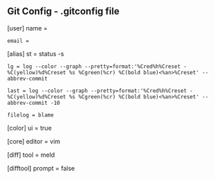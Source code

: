 ## Git Config - .gitconfig file

[user]
	name = 

	email = 

[alias]
	st = status -s

	lg = log --color --graph --pretty=format:'%Cred%h%Creset -%C(yellow)%d%Creset %s %Cgreen(%cr) %C(bold blue)<%an>%Creset' --abbrev-commit

	last = log --color --graph --pretty=format:'%Cred%h%Creset -%C(yellow)%d%Creset %s %Cgreen(%cr) %C(bold blue)<%an>%Creset' --abbrev-commit -10

	filelog = blame

[color]
	ui = true

[core]
	editor = vim

[diff]
	tool = meld

[difftool]
 prompt = false



